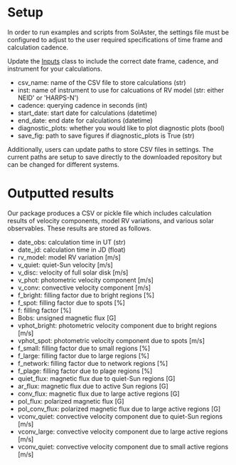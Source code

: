 # Setup

In order to run examples and scripts from SolAster, the settings file
must be configured to adjust to the user required specifications of time
frame and calculation cadence.  

Update the [Inputs](https://github.com/tamarervin/SolAster/tree/main/SolAster/tools/settings.py) class to include the correct date
frame, cadence, and instrument for your calculations.  

* csv_name: name of the CSV file to store calculations (str)  
* inst: name of instrument to use for calcuations of RV model (str: either NEID' or 'HARPS-N')  
* cadence: querying cadence in seconds (int)  
* start_date: start date for calculations (datetime)  
* end_date: end date for calculations (datetime)  
* diagnostic_plots: whether you would like to plot diagnostic plots (bool)  
* save_fig: path to save figures if diagnostic_plots is True (str)  

Additionally, users can update paths to store CSV files in settings. The current paths are setup to save directly to the downloaded
repository but can be changed for different systems.  

# Outputted results

Our package produces a CSV or pickle file which includes calculation results of velocity components, model RV variations, and 
various solar observables. These results are stored as follows.

* date_obs: calculation time in UT (str)  
* date_jd: calculation time in JD (float)  
* rv_model: model RV variation [m/s]  
* v_quiet: quiet-Sun velocity [m/s]  
* v_disc: velocity of full solar disk [m/s]  
* v_phot: photometric velocity component [m/s]  
* v_conv: convective velocity component [m/s]  
* f_bright: filling factor due to bright regions [%]  
* f_spot: filling factor due to spots [%]  
* f: filling factor [%]  
* Bobs: unsigned magnetic flux [G]  
* vphot_bright: photometric velocity component due to bright regions [m/s]  
* vphot_spot: photometric velocity component due to spots [m/s]  
* f_small: filling factor due to small regions [%]  
* f_large: filling factor due to large regions [%]  
* f_network: filling factor due to network regions [%]  
* f_plage: filling factor due to plage regions [%]  
* quiet_flux: magnetic flux due to quiet-Sun regions [G]  
* ar_flux: magnetic flux due to active Sun regions [G]  
* conv_flux: magnetic flux due to large active regions [G]  
* pol_flux: polarized magnetic flux [G]  
* pol_conv_flux: polarized magnetic flux due to large active regions [G]  
* vconv_quiet: convective velocity component due to quiet-Sun regions [m/s]  
* vconv_large: convective velocity component due to large active regions [m/s]  
* vconv_quiet: convective velocity component due to small active regions [m/s]  


